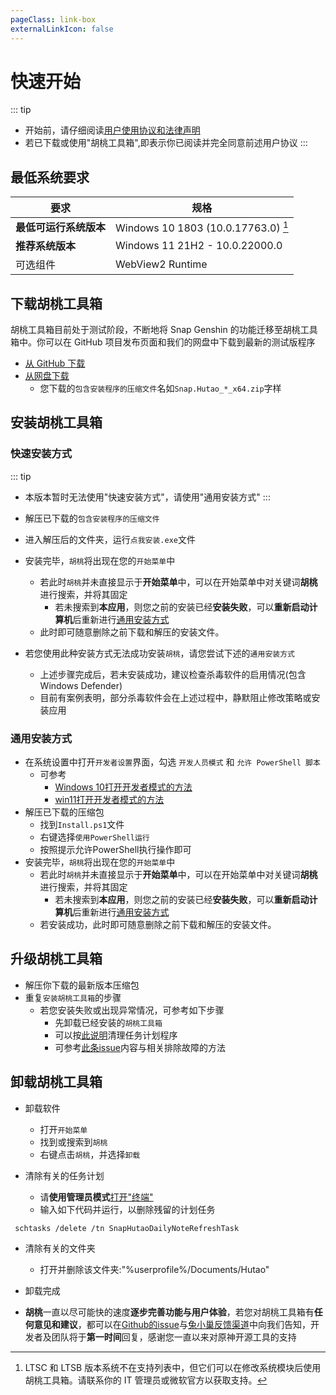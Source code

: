 ```yaml
---
pageClass: link-box
externalLinkIcon: false
---
```

# 快速开始
   
::: tip
- 开始前，请仔细阅读[用户使用协议和法律声明](http://law.cn-emsc.com/)
- 若已下载或使用"胡桃工具箱",即表示你已阅读并完全同意前述用户协议
:::   
   
## 最低系统要求
|要求|规格|
|-|-|
|**最低可运行系统版本**|Windows 10 1803 (10.0.17763.0) [^first]|
|**推荐系统版本**|Windows 11 21H2 - 10.0.22000.0|
|可选组件|WebView2 Runtime|


## 下载胡桃工具箱

胡桃工具箱目前处于测试阶段，不断地将 Snap Genshin 的功能迁移至胡桃工具箱中。你可以在 GitHub 项目发布页面和我们的网盘中下载到最新的测试版程序
- [从 GitHub 下载 ](https://github.com/DGP-Studio/Snap.Hutao/releases/)
- [从网盘下载](https://cloud.06dn.com/s/pkAJUg)
  - 您下载的`包含安装程序的压缩文件`名如`Snap.Hutao_*_x64.zip`字样

## 安装胡桃工具箱

### 快速安装方式
::: tip
- 本版本暂时无法使用"快速安装方式"，请使用"通用安装方式"
:::
- 解压已下载的`包含安装程序的压缩文件`
- 进入解压后的文件夹，运行`点我安装.exe`文件
- 安装完毕，`胡桃`将出现在您的`开始菜单`中
   - 若此时`胡桃`并未直接显示于**开始菜单**中，可以在开始菜单中对关键词**胡桃**进行搜索，并将其固定
      - 若未搜索到**本应用**，则您之前的安装已经**安装失败**，可以**重新启动计算机**后重新进行[通用安装方式](https://hut.ao/quick-start.html#%E9%80%9A%E7%94%A8%E5%AE%89%E8%A3%85%E6%96%B9%E5%BC%8F)
   - 此时即可随意删除之前下载和解压的安装文件。

- 若您使用此种安装方式无法成功安装`胡桃`，请您尝试下述的`通用安装方式`
   - 上述步骤完成后，若未安装成功，建议检查杀毒软件的启用情况(包含Windows Defender)
   - 目前有案例表明，部分杀毒软件会在上述过程中，静默阻止修改策略或安装应用

### 通用安装方式
- 在系统设置中打开`开发者设置`界面，勾选 `开发人员模式` 和 `允许 PowerShell 脚本`
   - 可参考
      - [Windows 10打开开发者模式的方法](https://jingyan.baidu.com/article/49711c6175e009bb441b7cf3.html)
      - [win11打开开发者模式的方法](https://jingyan.baidu.com/article/0bc808fc2923805ad485b9a4.html)
- 解压已下载的压缩包
   - 找到`Install.ps1`文件
   - 右键选择`使用PowerShell运行`
   - 按照提示允许PowerShell执行操作即可
- 安装完毕，`胡桃`将出现在您的`开始菜单`中
   - 若此时`胡桃`并未直接显示于**开始菜单**中，可以在开始菜单中对关键词**胡桃**进行搜索，并将其固定
      - 若未搜索到**本应用**，则您之前的安装已经**安装失败**，可以**重新启动计算机**后重新进行[通用安装方式](https://hut.ao/quick-start.html#%E9%80%9A%E7%94%A8%E5%AE%89%E8%A3%85%E6%96%B9%E5%BC%8F)
   - 若安装成功，此时即可随意删除之前下载和解压的安装文件。

## 升级胡桃工具箱
- 解压你下载的最新版本压缩包
- 重复`安装胡桃工具箱`的步骤
   - 若您安装失败或出现异常情况，可参考如下步骤
      - 先卸载已经安装的`胡桃工具箱`
      - 可以按[此说明](https://hut.ao/FAQ/most-frequent-questions.html#%E5%BC%B9%E5%87%BA%E9%9C%80%E8%A6%81%E4%BD%BF%E7%94%A8%E6%96%B0%E5%BA%94%E7%94%A8%E7%9A%84%E5%AF%B9%E8%AF%9D%E6%A1%86)清理任务计划程序
      - 可参考[此条issue](https://github.com/DGP-Studio/Snap.Hutao/issues/201)内容与相关排除故障的方法

## 卸载胡桃工具箱
- 卸载软件
   - 打开`开始菜单`
   - 找到或搜索到`胡桃`
   - 右键点击`胡桃`，并选择`卸载`  
           
- 清除有关的任务计划
   - 请**使用管理员模式**[打开"终端"](https://www.baidu.com/s?wd=%E5%A6%82%E4%BD%95%E4%BB%A5%E7%AE%A1%E7%90%86%E5%91%98%E6%A8%A1%E5%BC%8F%E6%89%93%E5%BC%80%E7%BB%88%E7%AB%AF)
   - 输入如下代码并运行，以删除残留的计划任务
```
 schtasks /delete /tn SnapHutaoDailyNoteRefreshTask
```  
           
- 清除有关的文件夹
   - 打开并删除该文件夹:"%userprofile%/Documents/Hutao"  
           
- 卸载完成  
           
- **胡桃**一直以尽可能快的速度**逐步完善功能与用户体验**，若您对胡桃工具箱有**任何意见和建议**，都可以在[Github的issue](https://github.com/DGP-Studio/Snap.Hutao/issues/new/choose)与[兔小巢反馈渠道](https://support.qq.com/product/451231)中向我们告知，开发者及团队将于**第一时间**回复，感谢您一直以来对原神开源工具的支持  
           
           
[^first]: LTSC 和 LTSB 版本系统不在支持列表中，但它们可以在修改系统模块后使用胡桃工具箱。请联系你的 IT 管理员或微软官方以获取支持。  
           
